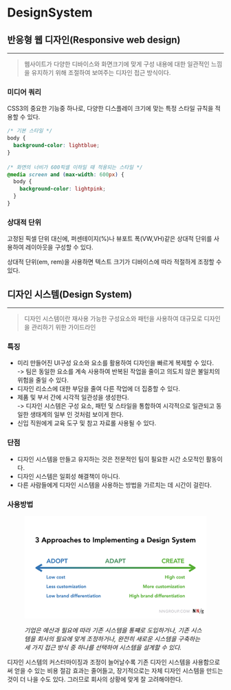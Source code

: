 # DesignSystem

## 반응형 웹 디자인(Responsive web design)

---

> 웹사이트가 다양한 디바이스와 화면크기에 맞게 구성 내용에 대한 일관적인 느낌을 유지하기 위해 조절하여 보여주는 디자인 접근 방식이다.

### 미디어 쿼리

CSS3의 중요한 기능중 하나로, 다양한 디스플레이 크기에 맞는 특정 스타일 규칙을 적용할 수 있다.

```css
/* 기본 스타일 */
body {
  background-color: lightblue;
}

/* 화면의 너비가 600픽셀 이하일 때 적용되는 스타일 */
@media screen and (max-width: 600px) {
  body {
    background-color: lightpink;
  }
}
```

### 상대적 단위

고정된 픽셀 단위 대신에, 퍼센테이지(%)나 뷰포트 폭(VW,VH)같은 상대적 단위를 사용하여 레이아웃을 구성할 수 있다.

상대적 단위(em, rem)을 사용하면 텍스트 크기가 디바이스에 따라 적절하게 조정할 수 있다.

## 디자인 시스템(Design System)

---

> 디자인 시스템이란 재사용 가능한 구성요소와 패턴을 사용하여 대규모로 디자인을 관리하기 위한 가이드라인

### 특징

- 미리 만들어진 UI구성 요소와 요소를 활용하여 디자인을 빠르게 복제할 수 있다.\
  &#x20;\-> 팀은 동일한 요소를 계속 사용하여 반복된 작업을 줄이고 의도치 않은 불일치의 위험을 줄일 수 있다.
- 디자인 리소스에 대한 부담을 줄여 다른 작업에 더 집중할 수 있다.
- 제품 및 부서 간에 시각적 일관성을 생성한다.\
  \-> 디자인 시스템은 구성 요소, 패턴 및 스타일을 통합하여 시각적으로 일관되고 동일한 생태계의 일부 인 것처럼 보이게 한다.
- 신입 직원에게 교육 도구 및 참고 자료롤 사용될 수 있다.

### 단점

- 디자인 시스템을 만들고 유지하는 것은 전문적인 팀이 필요한 시간 소모적인 활동이다.
- 디자인 시스템은 일회성 해결책이 아니다.
- 다른 사람들에게 디자인 시스템을 사용하는 방법을 가르치는 데 시간이 걸린다.

### 사용방법

<figure><img src="../dev/8/Ds.png" alt=""><figcaption><p><em>기업은 예산과 필요에 따라 기존 시스템을 통쨰로 도입하거나, 기존 시스템을 회사의 필요에 맞게 조정하거나, 완전히 새로운 시스템을 구축하는 세 가지 접근 방식 중 하나를 선택하여 시스템을 설계할 수 있다.</em></p></figcaption></figure>

디자인 시스템의 커스터마이징과 조정이 늘어날수록 기존 디자인 시스템을 사용함으로써 얻을 수 있는 비용 절감 효과는 줄어들고, 장기적으로는 자체 디자인 시스템을 만드는 것이 더 나을 수도 있다. 그러므로 회사의 상황에 맞게 잘 고려해야한다.
